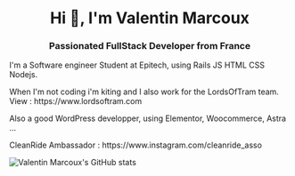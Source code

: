 <h1 align="center">Hi 👋, I'm Valentin Marcoux</h1>
<h3 align="center">Passionated FullStack Developer from France</h3>
<p>I'm a Software engineer Student at Epitech, using Rails JS HTML CSS Nodejs.</p>
<p>When I'm not coding i'm kiting and I also work for the LordsOfTram team. View : https://www.lordsoftram.com
<p>Also a good WordPress developper, using Elementor, Woocommerce, Astra ...</p>
<p>CleanRide Ambassador : https://www.instagram.com/cleanride_asso</p>


![Valentin Marcoux's GitHub stats](https://github-readme-stats.vercel.app/api?username=valentinmodding&show_icons=true)
